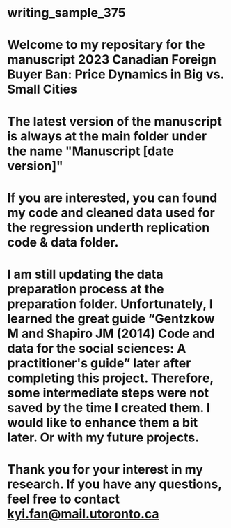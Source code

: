 # writing_sample_375 
# Welcome to my repositary for the manuscript 2023 Canadian Foreign Buyer Ban: Price Dynamics in Big vs. Small Cities
# The latest version of the manuscript is always at the main folder under the name "Manuscript [date version]"
# If you are interested, you can found my code and cleaned data used for the regression underth replication code & data folder. 
# I am still updating the data preparation process at the preparation folder. Unfortunately, I learned the great guide “Gentzkow M and Shapiro JM (2014) Code and data for the social sciences: A practitioner's guide” later after completing this project. Therefore, some intermediate steps were not saved by the time I created them. I would like to enhance them a bit later. Or with my future projects.
# Thank you for your interest in my research. If you have any questions, feel free to contact kyi.fan@mail.utoronto.ca
